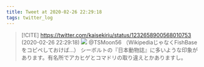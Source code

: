 ```yaml
---
title: Tweet at 2020-02-26 22:29:18
tags: twitter_log
---
```


> [!CITE] https://twitter.com/kaisekiriu/status/1232658900568010753 (2020-02-26 22:29:18)
> ![](https://twitter.com/kaisekiriu/status/1232658900568010753)
> @TSMoon56 （WikipediaじゃなくFishBaseをコピペしておけば…）
> シーボルトの『日本動物誌』に多いような印象があります。有名所でアカヒゲとコマドリの取り違えとかありますし。
